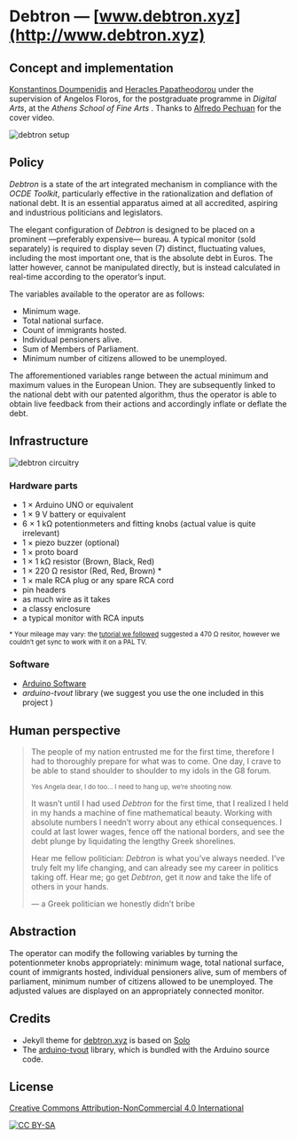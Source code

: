 # Debtron — [www.debtron.xyz](http://www.debtron.xyz)

## Concept and implementation

[Konstantinos Doumpenidis](http://cargocollective.com/doumpe) and [Heracles Papatheodorou](http://heracl.es) under the supervision of Angelos Floros, for the postgraduate programme in *Digital Arts*, at the *Athens School of Fine Arts* .
Thanks to [Alfredo Pechuan](http://alfredopechuan.tumblr.com/) for the cover video.

![debtron setup](https://rawgithub.com/Arty2/debtron/master/illustrations/debtron_setup.png)


## Policy

*Debtron* is a state of the art integrated mechanism in compliance with the *OCDE Toolkit*, particularly effective in the rationalization and deflation of national debt. It is an essential apparatus aimed at all accredited, aspiring and industrious politicians and legislators.

The elegant configuration of *Debtron* is designed to be placed on a prominent —preferably expensive— bureau. A typical monitor (sold separately) is required to display seven (7) distinct, fluctuating values, including the most important one, that is the absolute debt in Euros. The latter however, cannot be manipulated directly, but is instead calculated in real-time according to the operator’s input.

The variables available to the operator are as follows:

* Minimum wage.
* Total national surface.
* Count of immigrants hosted.
* Individual pensioners alive.
* Sum of Members of Parliament.
* Minimum number of citizens allowed to be unemployed.

The afforementioned variables range between the actual minimum and maximum values in the European Union. They are subsequently linked to the national debt with our patented algorithm, thus the operator is able to obtain live feedback from their actions and accordingly inflate or deflate the debt.


## Infrastructure
![debtron circuitry](https://rawgithub.com/Arty2/debtron/master/illustrations/debtron_circuitry.png)


### Hardware parts

* 1 × Arduino UNO or equivalent
* 1 × 9 V battery or equivalent
* 6 × 1 kΩ potentionmeters and fitting knobs (actual value is quite irrelevant)
* 1 × piezo buzzer (optional)
* 1 × proto board
* 1 × 1 kΩ resistor (Brown, Black, Red)
* 1 × 220 Ω resistor (Red, Red, Brown) *
* 1 × male RCA plug or any spare RCA cord
* pin headers
* as much wire as it takes
* a classy enclosure
* a typical monitor with RCA inputs

<small>* Your mileage may vary: the [tutorial we followed](http://www.instructables.com/id/TV-Out-with-Arduino/?ALLSTEPS) suggested a 470 Ω resitor, however we couldn’t get sync to work with it on a PAL TV.</small>


### Software

* [Arduino Software](https://www.arduino.cc/en/Main/Software)
* *arduino-tvout* library (we suggest you use the one included in this project )

## Human perspective

> The people of my nation entrusted me for the first time, therefore I had to thoroughly prepare for what was to come. One day, I crave to be able to stand shoulder to shoulder to my idols in the G8 forum.
>
> <small>Yes Angela dear, I do too… I need to hang up, we’re shooting now.</small>
>
> It wasn’t until I had used *Debtron* for the first time, that I realized I held in my hands a machine of fine mathematical beauty.
> Working with absolute numbers I needn’t worry about any ethical consequences. I could at last lower wages, fence off the national borders, and see the debt plunge by liquidating the lengthy Greek shorelines.
>
> Hear me fellow politician: *Debtron* is what you’ve always needed.
> I’ve truly felt my life changing, and can already see my career in politics taking off.
> Hear me; go get *Debtron*, get it *now* and take the life of others in your hands.
>
> — a Greek politician we honestly didn’t bribe


## Abstraction

The operator can modify the following variables by turning the potentionmeter knobs appropriately: minimum wage, total national surface, count of immigrants hosted, individual pensioners alive, sum of members of parliament, minimum number of citizens allowed to be unemployed. The adjusted values are displayed on an appropriately connected monitor.

## Credits

* Jekyll theme for [debtron.xyz](http://debtron.xyz) is based on [Solo](http://chibicode.github.io/solo)
* The [arduino-tvout](https://code.google.com/p/arduino-tvout/) library, which is bundled with the Arduino source code.


## License

[Creative Commons Attribution-NonCommercial 4.0 International](https://creativecommons.org/licenses/by-nc/4.0/)

[![CC BY-SA](https://licensebuttons.net/l/by-nc/3.0/88x31.png)](https://creativecommons.org/licenses/by-nc/4.0/)


